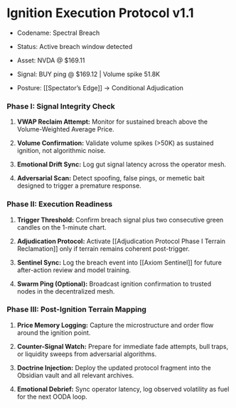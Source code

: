 # Ignition Execution Protocol v1.1

- Codename: Spectral Breach
    
- Status: Active breach window detected
    
- Asset: NVDA @ $169.11
    
- Signal: BUY ping @ $169.12 | Volume spike 51.8K
    
- Posture: [[Spectator’s Edge]] → Conditional Adjudication
    

### Phase I: Signal Integrity Check

1. **VWAP Reclaim Attempt:** Monitor for sustained breach above the Volume-Weighted Average Price.
    
2. **Volume Confirmation:** Validate volume spikes (>50K) as sustained ignition, not algorithmic noise.
    
3. **Emotional Drift Sync:** Log gut signal latency across the operator mesh.
    
4. **Adversarial Scan:** Detect spoofing, false pings, or memetic bait designed to trigger a premature response.
    

### Phase II: Execution Readiness

1. **Trigger Threshold:** Confirm breach signal plus two consecutive green candles on the 1-minute chart.
    
2. **Adjudication Protocol:** Activate [[Adjudication Protocol Phase I Terrain Reclamation]] only if terrain remains coherent post-trigger.
    
3. **Sentinel Sync:** Log the breach event into [[Axiom Sentinel]] for future after-action review and model training.
    
4. **Swarm Ping (Optional):** Broadcast ignition confirmation to trusted nodes in the decentralized mesh.
    

### Phase III: Post-Ignition Terrain Mapping

1. **Price Memory Logging:** Capture the microstructure and order flow around the ignition point.
    
2. **Counter-Signal Watch:** Prepare for immediate fade attempts, bull traps, or liquidity sweeps from adversarial algorithms.
    
3. **Doctrine Injection:** Deploy the updated protocol fragment into the Obsidian vault and all relevant archives.
    
4. **Emotional Debrief:** Sync operator latency, log observed volatility as fuel for the next OODA loop.